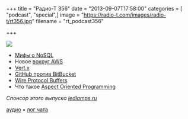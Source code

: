 +++
title = "Радио-Т 356"
date = "2013-09-07T17:58:00"
categories = [ "podcast", "special",]
image = "https://radio-t.com/images/radio-t/rt356.jpg"
filename = "rt_podcast356"

+++

![](https://radio-t.com/images/radio-t/rt356.jpg)

* [Мифы о NoSQL](http://www.itexto.com.br/devkico/en/?p=20)
* Новое [вокруг AWS](http://aws.typepad.com/aws/2013/09/new-aws-command-line-interface-cli.html)
* [Vert.x](http://vertx.io/docs.html)
* [GitHub против BitBucket](http://www.makeuseof.com/tag/love-github-4-reasons-why-you-should-host-your-code-on-bitbucket/)
* [Wire Protocol Buffers](http://corner.squareup.com/2013/08/introducing-wire.html)
* Что такое [Aspect Oriented Programming](http://know.cujojs.com/tutorials/aop/intro-to-aspect-oriented-programming)

_Спонсор этого выпуска [ledlamps.ru](http://ledlamps.ru)_

[аудио](https://cdn.radio-t.com/rt_podcast356.mp3) • [лог чата](http://chat.radio-t.com/logs/radio-t-356.html) <audio src="https://cdn.radio-t.com/rt_podcast356.mp3" preload="none"></audio>
